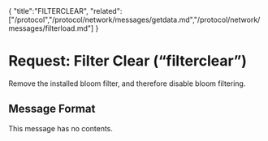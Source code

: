 <div class="cwikmeta">{
"title":"FILTERCLEAR",
"related":["/protocol","/protocol/network/messages/getdata.md","/protocol/network/messages/filterload.md"]
}</div>

# Request: Filter Clear (“filterclear”)

Remove the installed bloom filter, and therefore disable bloom filtering.

## Message Format
This message has no contents.